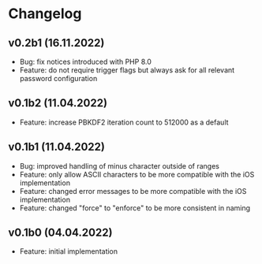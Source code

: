 # Changelog

## v0.2b1 (16.11.2022)

* Bug: fix notices introduced with PHP 8.0
* Feature: do not require trigger flags but always ask for all relevant password configuration

## v0.1b2 (11.04.2022)

* Feature: increase PBKDF2 iteration count to 512000 as a default

## v0.1b1 (11.04.2022)

* Bug: improved handling of minus character outside of ranges
* Feature: only allow ASCII characters to be more compatible with the iOS implementation
* Feature: changed error messages to be more compatible with the iOS implementation
* Feature: changed "force" to "enforce" to be more consistent in naming

## v0.1b0 (04.04.2022)

* Feature: initial implementation

